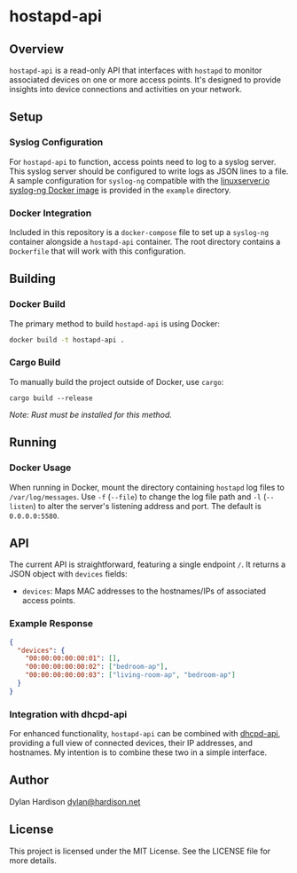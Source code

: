 # hostapd-api

## Overview
`hostapd-api` is a read-only API that interfaces with `hostapd` to monitor associated devices on one or more access points. It's designed to provide insights into device connections and activities on your network.

## Setup
### Syslog Configuration
For `hostapd-api` to function, access points need to log to a syslog server. This syslog server should be configured to write logs as JSON lines to a file. A sample configuration for `syslog-ng` compatible with the [linuxserver.io syslog-ng Docker image](https://docs.linuxserver.io/images/docker-syslog-ng/) is provided in the `example` directory.

### Docker Integration
Included in this repository is a `docker-compose` file to set up a `syslog-ng` container alongside a `hostapd-api` container. The root directory contains a `Dockerfile` that will work with this configuration.

## Building

### Docker Build
The primary method to build `hostapd-api` is using Docker:

```bash
docker build -t hostapd-api .
```

### Cargo Build

To manually build the project outside of Docker, use `cargo`:
```
cargo build --release
```
*Note: Rust must be installed for this method.*

## Running
### Docker Usage
When running in Docker, mount the directory containing `hostapd` log files to `/var/log/messages`. Use `-f` (`--file`) to change the log file path and `-l` (`--listen`) to alter the server's listening address and port. The default is `0.0.0.0:5580`.

## API
The current API is straightforward, featuring a single endpoint `/`. It returns a JSON object with `devices` fields:
- `devices`: Maps MAC addresses to the hostnames/IPs of associated access points.

### Example Response
```json
{
  "devices": {
    "00:00:00:00:00:01": [],
    "00:00:00:00:00:02": ["bedroom-ap"],
    "00:00:00:00:00:03": ["living-room-ap", "bedroom-ap"]
  }
}
```

### Integration with dhcpd-api
For enhanced functionality, `hostapd-api` can be combined with [dhcpd-api](https://github.com/dylanwh/dhcpd-api), providing a full view of connected devices, their IP addresses, and hostnames. My intention is to combine these two in a simple interface.

## Author
Dylan Hardison <dylan@hardison.net> 

## License

This project is licensed under the MIT License. See the LICENSE file for more details.
